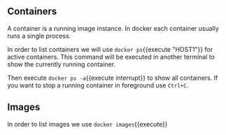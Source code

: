 ## Containers

A container is a running image instance. In docker each container usually runs a single process.

In order to list containers we will use `docker ps`{{execute "HOST1"}} for active containers.
This command will be executed in another terminal to show the currently running container.

Then execute `docker ps -a`{{execute interrupt}} to show all containers. If you want to stop a running
container in foreground use `Ctrl+C`.

## Images

In order to list images we use `docker images`{{execute}}
